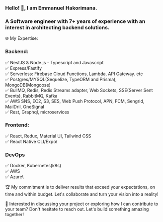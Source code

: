 ### Hello! 👋, I am Emmanuel Hakorimana.
### A Software engineer with 7+ years of experience with an interest in architecting backend solutions.


🌐 My Expertise:

### Backend:

✅ NestJS & Node.js - Typescript and Javascript\
✅ Express/Fastify\
✅ Serverless: Firebase Cloud Functions, Lambda, API Gateway. etc\
✅ Postgres/MYSQL(Sequelize, TypeORM and Prisma), MongoDB(Mongoose)\
✅ BullMQ, Redis, Redis Streams adapter, Web Sockets, SSE(Server Sent Events), RabbitMQ, Kafka\
✅ AWS SNS, EC2, S3, SES, Web Push Protocol, APN, FCM, Sengrid, MailDril, OneSignal\
✅ Rest, Graphql, microservices

### Frontend:

✅ React, Redux, Material UI, Tailwind CSS\
✅ React Native CLI/Expo\

### DevOps

✅ Docker, Kubernetes(k8s)\
✅ AWS\
✅ Azure\

🏆 My commitment is to deliver results that exceed your expectations, on time and within budget. Let's collaborate and turn your vision into a reality!

💬 Interested in discussing your project or exploring how I can contribute to your team? Don't hesitate to reach out. Let's build something amazing together!
